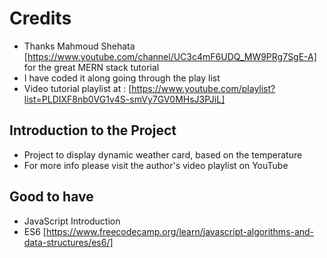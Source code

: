# Credits

- Thanks Mahmoud Shehata [https://www.youtube.com/channel/UC3c4mF6UDQ_MW9PRg7SgE-A] for the great MERN stack tutorial
- I have coded it along going through the play list
- Video tutorial playlist at : [https://www.youtube.com/playlist?list=PLDIXF8nb0VG1v4S-smVy7GV0MHsJ3PJiL]

## Introduction to the Project

- Project to display dynamic weather card, based on the temperature
- For more info please visit the author's video playlist on YouTube

## Good to have

- JavaScript Introduction
- ES6 [https://www.freecodecamp.org/learn/javascript-algorithms-and-data-structures/es6/]
